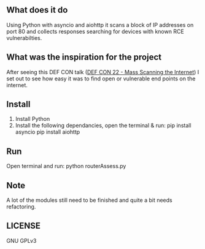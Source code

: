 ## What does it do

Using Python with asyncio and aiohttp it scans a block of IP addresses on port 80 and collects responses searching for devices with known RCE vulnerabilties.

## What was the inspiration for the project

After seeing this DEF CON talk (<a href="https://www.youtube.com/watch?v=nX9JXI4l3-E">DEF CON 22 - Mass Scanning the Internet</a>) I set out to see how easy it was to find open or vulnerable end points on the internet.

## Install

1) Install Python
2) Install the following dependancies, open the terminal & run:
pip install asyncio
pip install aiohttp

## Run

Open terminal and run: python routerAssess.py

## Note

A lot of the modules still need to be finished and quite a bit needs refactoring.

## LICENSE

GNU GPLv3